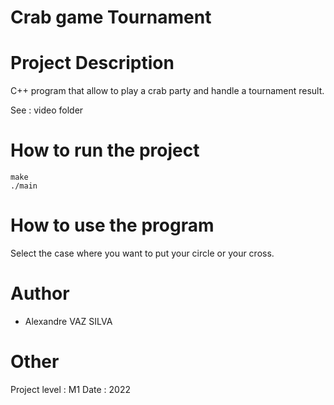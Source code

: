 # Crab game Tournament

# Project Description

C++ program that allow to play a crab party and handle a tournament result.

See : video folder

# How to run the project 

```
make
./main
```

# How to use the program 

Select the case where you want to put your circle or your cross.

# Author 

- Alexandre VAZ SILVA

# Other 

Project level : M1
Date : 2022